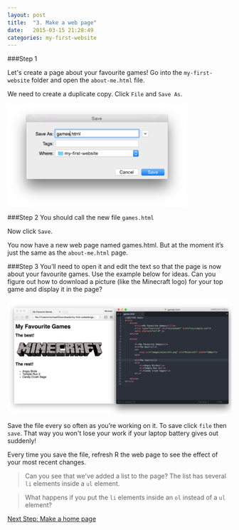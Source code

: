```yaml
---
layout: post
title:  "3. Make a web page"
date:   2015-03-15 21:28:49
categories: my-first-website
---
```



###Step 1

Let's create a page about your favourite games! Go into the `my-first-website` folder and open the
`about-me.html` file.

We need to create a duplicate copy. Click `File` and `Save As`.

<img src="/assets/make-a-webpage-saveas.png" width="80%" />

###Step 2
You should call the new file `games.html`

Now click `Save`.

You now have a new web page named games.html. But at the moment it’s just the same as the
`about-me.html` page.

###Step 3
You’ll need to open it and edit the text so that the page is now about your favourite games. Use the example below for ideas. Can you figure out how to download a picture (like the Minecraft logo) for your top game and display it in the page?

<img src="/assets/create-page-games.png" />


Save the file every so often as you’re working on it. To save click `file` then `save`. That way you won't lose your work if your laptop battery gives out suddenly!

Every time you save the file, refresh R the web page to see the effect of your most recent changes.

>Can you see that we've added a list to the page? The list has several `li` elements inside a `ul` element.

>What happens if you put the `li` elements inside an `ol` instead of a `ul` element?

<a href="{% post_url 2015-03-15-make-a-homepage %}" class="btn next-step pull-right">Next Step: Make a home page</a>

